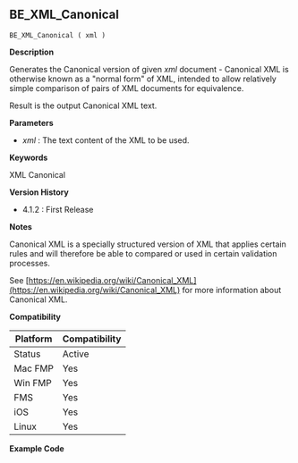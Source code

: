 ## BE_XML_Canonical

    BE_XML_Canonical ( xml )

**Description**  

Generates the Canonical version of given *xml* document - Canonical XML is otherwise known as a "normal form" of XML, intended to allow relatively simple comparison of pairs of XML documents for equivalence.

Result is the output Canonical XML text.

**Parameters**

* *xml* : The text content of the XML to be used.

**Keywords**  

XML Canonical

**Version History**

* 4.1.2 : First Release

**Notes**

Canonical XML is a specially structured version of XML that applies certain rules and will therefore be able to compared or used in certain validation processes.

See [https://en.wikipedia.org/wiki/Canonical_XML](https://en.wikipedia.org/wiki/Canonical_XML) for more information about Canonical XML.

**Compatibility** 

| Platform | Compatibility |
|-----------|-----------|
| Status | Active |  
| Mac FMP | Yes  |  
| Win FMP | Yes  |  
| FMS | Yes  |  
| iOS | Yes  |  
| Linux | Yes  |  

**Example Code**
